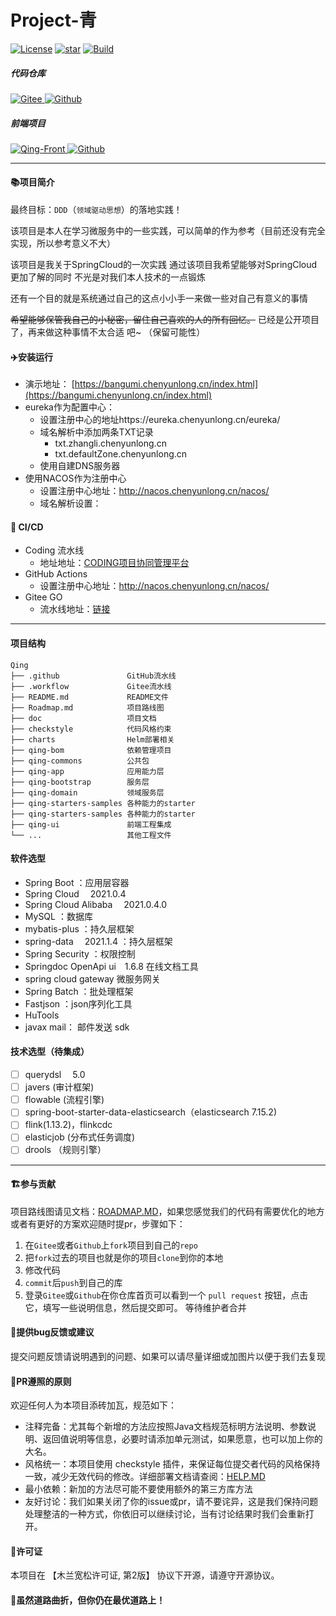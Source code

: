 # Project-青

[![License](https://img.shields.io/badge/licence-MulanPSL2-blue)](http://license.coscl.org.cn/MulanPSL2)
[![star](https://gitee.com/stanChen/qing/badge/star.svg?theme=dark)](https://gitee.com/stanChen/qing)
[![Build](https://github.com/stanic-xyz/qing/actions/workflows/build.yml/badge.svg?branch=main)](https://github.com/stanic-xyz/qing/actions/workflows/build.yml)

##### 代码仓库

<p>
  <a href="https://gitee.com/stanChen/qing">
    <img alt="Gitee" src="https://img.shields.io/badge/-Gitee-C71D23?style=flat&logo=gitee&logoColor=white" />
  </a>
  <a href="https://github.com/stanic-xyz/qing">
    <img alt="Github" src="https://img.shields.io/badge/-Github-181717?style=flat&logo=Github&logoColor=white" />
  </a>
</p>

##### 前端项目

<p>
  <a href="https://gitee.com/stanChen/qing-frontend">
    <img alt="Qing-Front" src="https://img.shields.io/badge/-Gitee-C71D23?style=flat&logo=gitee&logoColor=white" />
  </a>
  <a href="https://github.com/stanic-xyz/qing-frontend">
    <img alt="Github" src="https://img.shields.io/badge/-Github-181717?style=flat&logo=Github&logoColor=white" />
  </a>
</p>

---

#### 📚项目简介

最终目标：`DDD`（`领域驱动思想`）的落地实践！

该项目是本人在学习微服务中的一些实践，可以简单的作为参考（目前还没有完全实现，所以参考意义不大）

该项目是我关于SpringCloud的一次实践 通过该项目我希望能够对SpringCloud更加了解的同时 不光是对我们本人技术的一点锻炼

还有一个目的就是系统通过自己的这点小小手一来做一些对自己有意义的事情

~~希望能够保管我自己的小秘密，留住自己喜欢的人的所有回忆。~~
已经是公开项目了，再来做这种事情不太合适 吧~ （保留可能性）

#### ✈️安装运行

- 演示地址： [https://bangumi.chenyunlong.cn/index.html](https://bangumi.chenyunlong.cn/index.html)
- eureka作为配置中心：
    - 设置注册中心的地址https://eureka.chenyunlong.cn/eureka/
    - 域名解析中添加两条TXT记录
        - txt.zhangli.chenyunlong.cn
        - txt.defaultZone.chenyunlong.cn
    - 使用自建DNS服务器
- 使用NACOS作为注册中心
    - 设置注册中心地址：http://nacos.chenyunlong.cn/nacos/
    - 域名解析设置：

#### 🔁 CI/CD

- Coding 流水线
    - 地址地址：[CODING项目协同管理平台](https://stanic.coding.net/p/qing)
- GitHub Actions
    - 设置注册中心地址：http://nacos.chenyunlong.cn/nacos/
- Gitee GO
    - 流水线地址：[链接](https://gitee.com/stanChen/qing/gitee_go/pipelines)

---

#### 项目结构

```shell
Qing
├── .github               GitHub流水线
├── .workflow             Gitee流水线
├── README.md             README文件
├── Roadmap.md            项目路线图
├── doc                   项目文档
├── checkstyle            代码风格约束
├── charts                Helm部署相关
├── qing-bom              依赖管理项目
├── qing-commons          公共包
├── qing-app              应用能力层
├── qing-bootstrap        服务层
├── qing-domain           领域服务层
├── qing-starters-samples 各种能力的starter
├── qing-starters-samples 各种能力的starter
├── qing-ui               前端工程集成
└── ...                   其他工程文件
```

#### 软件选型

- Spring Boot ：应用层容器
- Spring Cloud &emsp;2021.0.4
- Spring Cloud Alibaba &emsp;2021.0.4.0
- MySQL ：数据库
- mybatis-plus ：持久层框架
- spring-data &emsp;2021.1.4 ：持久层框架
- Spring Security ：权限控制
- Springdoc OpenApi ui&emsp;1.6.8 在线文档工具
- spring cloud gateway 微服务网关
- Spring Batch ：批处理框架
- Fastjson ：json序列化工具
- HuTools
- javax mail： 邮件发送 sdk

#### 技术选型（待集成）

* [ ] querydsl &emsp;5.0
* [ ] javers (审计框架)
* [ ] flowable (流程引擎)
* [ ] spring-boot-starter-data-elasticsearch（elasticsearch 7.15.2)
* [ ] flink(1.13.2)，flinkcdc
* [ ] elasticjob (分布式任务调度)
* [ ] drools （规则引擎）

---

#### 🏗️参与贡献

项目路线图请见文档：[ROADMAP.MD](./Roadmap.md)，如果您感觉我们的代码有需要优化的地方或者有更好的方案欢迎随时提pr，步骤如下：

1. 在`Gitee`或者`Github`上`fork`项目到自己的`repo`
2. 把`fork`过去的项目也就是你的项目`clone`到你的本地
3. 修改代码
4. `commit`后`push`到自己的库
5. 登录`Gitee`或`Github`在你仓库首页可以看到一个 `pull request` 按钮，点击它，填写一些说明信息，然后提交即可。
   等待维护者合并

#### 🐞提供bug反馈或建议

提交问题反馈请说明遇到的问题、如果可以请尽量详细或加图片以便于我们去复现

#### 📏PR遵照的原则

欢迎任何人为本项目添砖加瓦，规范如下：

- 注释完备：尤其每个新增的方法应按照Java文档规范标明方法说明、参数说明、返回值说明等信息，必要时请添加单元测试，如果愿意，也可以加上你的大名。
- 风格统一：本项目使用 checkstyle
  插件，来保证每位提交者代码的风格保持一致，减少无效代码的修改。详细部署文档请查阅：[HELP.MD](doc/checkstyle.md)
- 最小依赖：新加的方法尽可能不要使用额外的第三方库方法
- 友好讨论：我们如果关闭了你的issue或pr，请不要诧异，这是我们保持问题处理整洁的一种方式，你依旧可以继续讨论，当有讨论结果时我们会重新打开。

#### 🚚许可证

本项目在 【木兰宽松许可证, 第2版】 协议下开源，请遵守开源协议。

#### 💯虽然道路曲折，但你仍在最优道路上！
